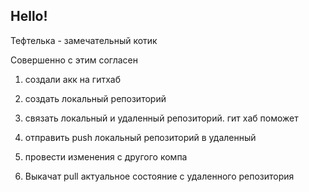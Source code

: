 ## Hello!

Тефтелька - замечательный котик

Совершенно с этим согласен

1. создали акк на гитхаб

2. создать локальный репозиторий

3. связать локальный и удаленный репозиторий. гит хаб поможет

4. отправить push локальный репозиторий в удаленный

5. провести изменения с другого компа

6. Выкачат pull актуальное состояние с удаленного репозитория

